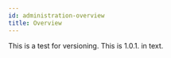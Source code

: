 ```yaml
---
id: administration-overview
title: Overview
---
```


This is a test for versioning. This is 1.0.1. in text.
